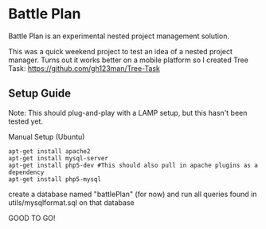 Battle Plan
=========

Battle Plan is an experimental nested project management solution.

This was a quick weekend project to test an idea of a nested project manager.
Turns out it works better on a mobile platform so I created Tree Task:  https://github.com/gh123man/Tree-Task

Setup Guide
------------
Note: This should plug-and-play with a LAMP setup, but this hasn't been
tested yet.


Manual Setup (Ubuntu)

    apt-get install apache2
    apt-get install mysql-server
    apt-get install php5-dev #This should also pull in apache plugins as a dependency
    apt-get install php5-mysql 

    

create a database named "battlePlan" (for now) and run all queries found in utils/mysqlformat.sql on that database

GOOD TO GO!

